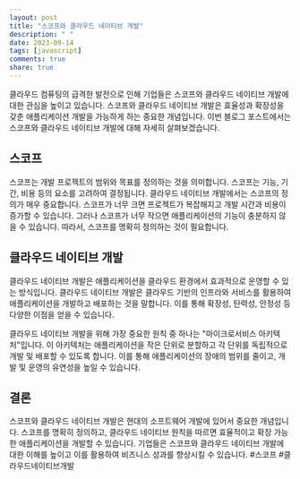 ```yaml
---
layout: post
title: "스코프와 클라우드 네이티브 개발"
description: " "
date: 2023-09-14
tags: [javascript]
comments: true
share: true
---
```


클라우드 컴퓨팅의 급격한 발전으로 인해 기업들은 스코프와 클라우드 네이티브 개발에 대한 관심을 높이고 있습니다. 스코프와 클라우드 네이티브 개발은 효율성과 확장성을 갖춘 애플리케이션 개발을 가능하게 하는 중요한 개념입니다. 이번 블로그 포스트에서는 스코프와 클라우드 네이티브 개발에 대해 자세히 살펴보겠습니다.

## 스코프

스코프는 개발 프로젝트의 범위와 목표를 정의하는 것을 의미합니다. 스코프는 기능, 기간, 비용 등의 요소를 고려하여 결정됩니다. 클라우드 네이티브 개발에서는 스코프의 정의가 매우 중요합니다. 스코프가 너무 크면 프로젝트가 복잡해지고 개발 시간과 비용이 증가할 수 있습니다. 그러나 스코프가 너무 작으면 애플리케이션의 기능이 충분하지 않을 수 있습니다. 따라서, 스코프를 명확히 정의하는 것이 필요합니다.

## 클라우드 네이티브 개발

클라우드 네이티브 개발은 애플리케이션을 클라우드 환경에서 효과적으로 운영할 수 있는 방식입니다. 클라우드 네이티브 개발은 클라우드 기반의 인프라와 서비스를 활용하여 애플리케이션을 개발하고 배포하는 것을 말합니다. 이를 통해 확장성, 탄력성, 안정성 등 다양한 이점을 얻을 수 있습니다.

클라우드 네이티브 개발을 위해 가장 중요한 원칙 중 하나는 "마이크로서비스 아키텍처"입니다. 이 아키텍처는 애플리케이션을 작은 단위로 분할하고 각 단위를 독립적으로 개발 및 배포할 수 있도록 합니다. 이를 통해 애플리케이션의 장애의 범위를 줄이고, 개발 및 운영의 유연성을 높일 수 있습니다.

## 결론

스코프와 클라우드 네이티브 개발은 현대의 소프트웨어 개발에 있어서 중요한 개념입니다. 스코프를 명확히 정의하고, 클라우드 네이티브 원칙을 따르면 효율적이고 확장 가능한 애플리케이션을 개발할 수 있습니다. 기업들은 스코프와 클라우드 네이티브 개발에 대한 이해를 높이고 이를 활용하여 비즈니스 성과를 향상시킬 수 있습니다. #스코프 #클라우드네이티브개발